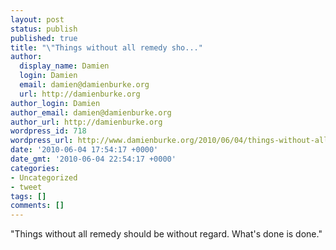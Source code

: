 ```yaml
---
layout: post
status: publish
published: true
title: "\"Things without all remedy sho..."
author:
  display_name: Damien
  login: Damien
  email: damien@damienburke.org
  url: http://damienburke.org
author_login: Damien
author_email: damien@damienburke.org
author_url: http://damienburke.org
wordpress_id: 718
wordpress_url: http://www.damienburke.org/2010/06/04/things-without-all-remedy-sho/
date: '2010-06-04 17:54:17 +0000'
date_gmt: '2010-06-04 22:54:17 +0000'
categories:
- Uncategorized
- tweet
tags: []
comments: []
---
```

<p>"Things without all remedy should be without regard. What's done is done."</p>
